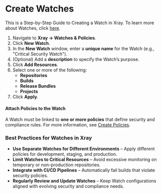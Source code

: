 # Create Watches

This is a Step-by-Step Guide to Creating a Watch in Xray. To learn more about Watches, click [here](../features-and-capabilities/sdlc-policy-mangement/watches.md).&#x20;

1. Navigate to **Xray → Watches & Policies**.
2. Click **New Watch**.
3. In the **New Watch** window, enter a **unique name** for the Watch (e.g., "Critical Security Watch").
4. (Optional) Add a **description** to specify the Watch’s purpose.
5. Click **Add Resources**.
6. Select one or more of the following:
   * **Repositories** &#x20;
   * **Builds**&#x20;
   * **Release Bundles**&#x20;
   * **Projects**&#x20;
7. Click **Apply**.

#### **Attach Policies to the Watch**

A Watch must be linked to **one or more policies** that define security and compliance rules. For more information, see [Create Policies](../../curation/configure-curation/create-policies/).&#x20;

### **Best Practices for Watches in Xray**

* **Use Separate Watches for Different Environments** – Apply different policies for development, staging, and production.
* **Limit Watches to Critical Resources** – Avoid excessive monitoring on temporary or non-production repositories.
* **Integrate with CI/CD Pipelines** – Automatically fail builds that violate security policies.
* **Regularly Review and Update Watches** – Keep Watch configurations aligned with evolving security and compliance needs.
